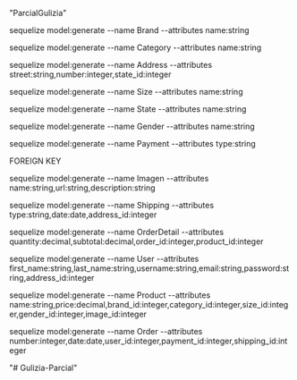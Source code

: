 "ParcialGulizia" 

sequelize model:generate --name Brand --attributes name:string 

sequelize model:generate --name Category --attributes name:string

sequelize model:generate --name Address --attributes street:string,number:integer,state_id:integer

sequelize model:generate --name Size --attributes name:string

sequelize model:generate --name State --attributes name:string

sequelize model:generate --name Gender --attributes name:string

sequelize model:generate --name Payment --attributes type:string



 FOREIGN KEY



sequelize model:generate --name Imagen --attributes name:string,url:string,description:string

sequelize model:generate --name Shipping --attributes type:string,date:date,address_id:integer

sequelize model:generate --name OrderDetail --attributes quantity:decimal,subtotal:decimal,order_id:integer,product_id:integer

sequelize model:generate --name User --attributes first_name:string,last_name:string,username:string,email:string,password:string,address_id:integer

sequelize model:generate --name Product --attributes name:string,price:decimal,brand_id:integer,category_id:integer,size_id:integer,gender_id:integer,image_id:integer

sequelize model:generate --name Order --attributes number:integer,date:date,user_id:integer,payment_id:integer,shipping_id:integer



"# Gulizia-Parcial" 
